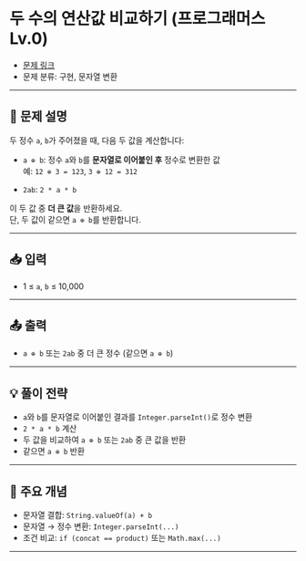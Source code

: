 # 두 수의 연산값 비교하기 (프로그래머스 Lv.0)

- [문제 링크](https://school.programmers.co.kr/learn/courses/30/lessons/181938)
- 문제 분류: 구현, 문자열 변환

---

## 📌 문제 설명

두 정수 `a`, `b`가 주어졌을 때, 다음 두 값을 계산합니다:

- `a ⊕ b`: 정수 `a`와 `b`를 **문자열로 이어붙인 후** 정수로 변환한 값  
  예: `12 ⊕ 3 = 123`, `3 ⊕ 12 = 312`
  
- `2ab`: `2 * a * b`

이 두 값 중 **더 큰 값**을 반환하세요.  
단, 두 값이 같으면 `a ⊕ b`를 반환합니다.

---

## 📥 입력

- 1 ≤ `a`, `b` ≤ 10,000

---

## 📤 출력

- `a ⊕ b` 또는 `2ab` 중 더 큰 정수 (같으면 `a ⊕ b`)

---

## 💡 풀이 전략

- `a`와 `b`를 문자열로 이어붙인 결과를 `Integer.parseInt()`로 정수 변환
- `2 * a * b` 계산
- 두 값을 비교하여 `a ⊕ b` 또는 `2ab` 중 큰 값을 반환
- 같으면 `a ⊕ b` 반환

---

## 🧠 주요 개념

- 문자열 결합: `String.valueOf(a) + b`
- 문자열 → 정수 변환: `Integer.parseInt(...)`
- 조건 비교: `if (concat == product)` 또는 `Math.max(...)`

---